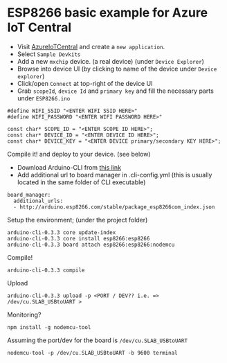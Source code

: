 # ESP8266 basic example for Azure IoT Central

- Visit [AzureIoTCentral](https://apps.azureiotcentral.com) and create a `new application`.
- Select `Sample Devkits`
- Add a new `mxchip` device. (a real device) (under `Device Explorer`)
- Browse into device UI (by clicking to name of the device under `Device explorer`)
- Click/open `Connect` at top-right of the device UI
- Grab `scopeId`, `device Id` and `primary key` and fill the necessary parts under `ESP8266.ino`

```
#define WIFI_SSID "<ENTER WIFI SSID HERE>"
#define WIFI_PASSWORD "<ENTER WIFI PASSWORD HERE>"

const char* SCOPE_ID = "<ENTER SCOPE ID HERE>";
const char* DEVICE_ID = "<ENTER DEVICE ID HERE>";
const char* DEVICE_KEY = "<ENTER DEVICE primary/secondary KEY HERE>";
```

Compile it! and deploy to your device. (see below)

- Download Arduino-CLI from [this link](https://github.com/arduino/arduino-cli#download-the-latest-stable-release)
- Add additional url to board manager in .cli-config.yml (this is usually located in the same folder of CLI executable)

```
board_manager:
  additional_urls:
  - http://arduino.esp8266.com/stable/package_esp8266com_index.json
```
Setup the environment; (under the project folder)
```
arduino-cli-0.3.3 core update-index
arduino-cli-0.3.3 core install esp8266:esp8266
arduino-cli-0.3.3 board attach esp8266:esp8266:nodemcu
```

Compile!
```
arduino-cli-0.3.3 compile
```

Upload
```
arduino-cli-0.3.3 upload -p <PORT / DEV?? i.e. => /dev/cu.SLAB_USBtoUART >
```

Monitoring?

```
npm install -g nodemcu-tool
```

Assuming the port/dev for the board is `/dev/cu.SLAB_USBtoUART`
```
nodemcu-tool -p /dev/cu.SLAB_USBtoUART -b 9600 terminal
```
